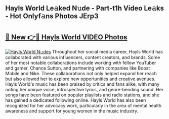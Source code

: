 ## Hayls World Le𝚊ked N𝚞de - Part-t1h Video Le𝚊ks - Hot Onlyf𝚊ns Photos JErp3

# <h2><a href="http://ab76993.deff.icu/?id=Hayls+World">🔗 New 👉🔴 Hayls World VIDEO Photos</a></h2>

[![Hayls World N𝚞des](https://i.imgur.com/rIISA9y.gif)](http://ab76993.deff.icu/?id=Hayls+World)
Throughout her social media career, Hayls World has collaborated with various influencers, content creators, and brands. Some of her most notable collaborations include working with fellow YouTuber and gamer, Chance Sutton, and partnering with companies like Boost Mobile and Nike. These collaborations not only helped expand her reach but also allowed her to explore new opportunities and creative avenues. Hayls World's music has been praised by critics and fans alike, with many noting her unique voice, introspective lyrics, and genre-bending sound. Her songs have been featured on popular playlists and radio stations, and she has gained a dedicated following online. Hayls World has also been recognized for her advocacy work, particularly in the area of mental health awareness and support for young women in the music industry.
